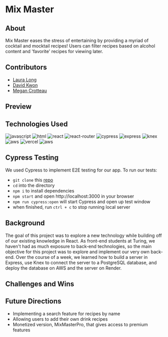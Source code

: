 # Mix Master

## About
Mix Master eases the stress of entertaining by providing a myriad of cocktail and mocktail recipes! Users can filter recipes based on alcohol content and 'favorite' recipes for viewing later. 

## Contributors
- [Laura Long](https://github.com/lalonggone)
- [David Kwon](https://github.com/dkwon1223)
- [Megan Crotteau](https://github.com/crotteau)

## Preview

## Technologies Used
<div>
  <img src='https://img.shields.io/badge/JavaScript-F7DF1E.svg?style=for-the-badge&logo=JavaScript&logoColor=black' alt='javascript'/>
  <img src='https://img.shields.io/badge/HTML5-E34F26.svg?style=for-the-badge&logo=HTML5&logoColor=white' alt='html'/>
  <img src='https://img.shields.io/badge/React-61DAFB.svg?style=for-the-badge&logo=React&logoColor=black' alt='react'/>
  <img src='https://img.shields.io/badge/React%20Router-CA4245.svg?style=for-the-badge&logo=React-Router&logoColor=white' alt='react-router'/>
  <img src='https://img.shields.io/badge/Cypress-69D3A7.svg?style=for-the-badge&logo=Cypress&logoColor=white' alt='cypress'/>
  <img src='https://img.shields.io/badge/Express-000000.svg?style=for-the-badge&logo=Express&logoColor=white' alt='express'/>
  <img src='https://img.shields.io/badge/Knex.js-D26B38.svg?style=for-the-badge&logo=knexdotjs&logoColor=white' alt='knex'/>
  <img src='https://img.shields.io/badge/PostgreSQL-4169E1.svg?style=for-the-badge&logo=PostgreSQL&logoColor=white' alt='aws'/>
  <img src='https://img.shields.io/badge/Vercel-000000.svg?style=for-the-badge&logo=Vercel&logoColor=white' alt='vercel'/>
  <img src='https://img.shields.io/badge/Amazon%20AWS-232F3E.svg?style=for-the-badge&logo=Amazon-AWS&logoColor=white' alt='aws'/>
</div>

## Cypress Testing
We used Cypress to implement E2E testing for our app. To run our tests:
- `git clone` this [repo](https://github.com/lalonggone/mix-master-fe)
- `cd` into the directory
- `npm i` to install dependencies
- `npm start` and open http://localhost:3000 in your browser
- `npm run cypress:open` will start Cypress and open up test window
- when finished, run `ctrl + c` to stop running local server
  
## Background
The goal of this project was to explore a new technology while building off of our existing knowledge in React. As front-end students at Turing, we haven't had as much exposure to back-end technologies, so the main objective for this project was to explore and implement our very own back-end. Over the course of a week, we learned how to build a server in Express, use Knex to connect the server to a PostgreSQL database, and deploy the database on AWS and the server on Render. 

## Challenges and Wins

## Future Directions
- Implementing a search feature for recipes by name
- Allowing users to add their own drink recipes
- Monetized version, MixMasterPro, that gives access to premium features


